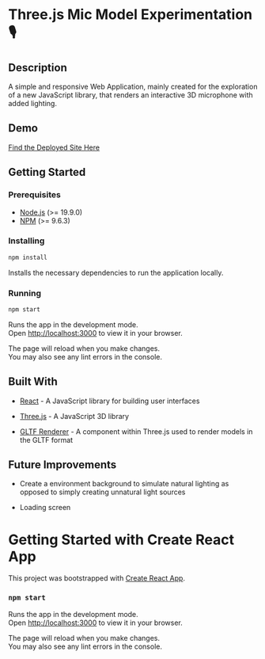 # Three.js Mic Model Experimentation 🎙️

## Description

A simple and responsive Web Application, mainly created for the exploration of a new JavaScript library, that renders an interactive 3D microphone with added lighting.

## Demo

[Find the Deployed Site Here](https://microphone-model.onrender.com/)
## Getting Started

### Prerequisites

- [Node.js](https://nodejs.org/en/) (>= 19.9.0)
- [NPM](https://docs.npmjs.com/cli/v9/commands/npm-install) (>= 9.6.3)

### Installing

```bash
npm install
```

Installs the necessary dependencies to run the application locally.

### Running

```bash
npm start
```

Runs the app in the development mode.\
Open [http://localhost:3000](http://localhost:3000) to view it in your browser.

The page will reload when you make changes.\
You may also see any lint errors in the console.


## Built With

- [React](https://reactjs.org/) - A JavaScript library for building user interfaces

- [Three.js](https://threejs.org/) - A JavaScript 3D library

- [GLTF Renderer](https://docs.pmnd.rs/react-three-fiber) - A component within Three.js used to render models in the GLTF format


## Future Improvements

- Create a environment background to simulate natural lighting as opposed to simply creating unnatural light sources

- Loading screen













# Getting Started with Create React App

This project was bootstrapped with [Create React App](https://github.com/facebook/create-react-app).


### `npm start`

Runs the app in the development mode.\
Open [http://localhost:3000](http://localhost:3000) to view it in your browser.

The page will reload when you make changes.\
You may also see any lint errors in the console.

